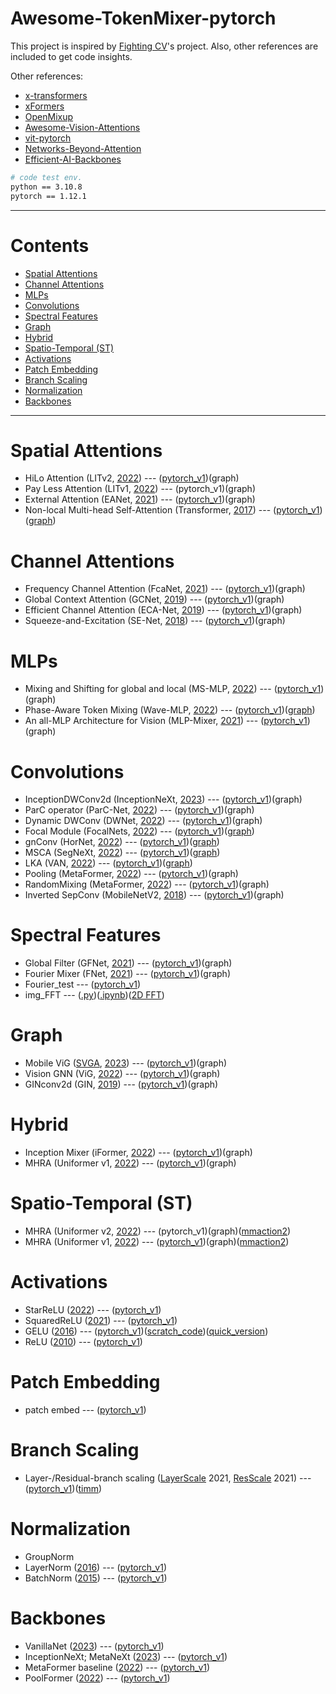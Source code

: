 # Awesome-TokenMixer-pytorch

This project is inspired by [Fighting CV](https://github.com/xmu-xiaoma666/External-Attention-pytorch)'s project. Also, other references are included to get code insights.

Other references: 
*  [x-transformers](https://github.com/lucidrains/x-transformers)
*  [xFormers](https://github.com/facebookresearch/xformers)
*  [OpenMixup](https://github.com/Westlake-AI/openmixup)
*  [Awesome-Vision-Attentions](https://github.com/MenghaoGuo/Awesome-Vision-Attentions)
*  [vit-pytorch](https://github.com/lucidrains/vit-pytorch)
*  [Networks-Beyond-Attention](https://github.com/FocalNet/Networks-Beyond-Attention)
*  [Efficient-AI-Backbones](https://github.com/huawei-noah/Efficient-AI-Backbones)



```bash
# code test env.
python == 3.10.8
pytorch == 1.12.1
```



***

# Contents

- [Spatial Attentions](#spatial-attentions)
- [Channel Attentions](#channel-attentions)
- [MLPs](#mlps)
- [Convolutions](#convolutions)
- [Spectral Features](#spectral-features)
- [Graph](#graph)
- [Hybrid](#hybrid)
- [Spatio-Temporal (ST)](#spatio-temporal-st)
- [Activations](#activations)
- [Patch Embedding](#patch-embedding )
- [Branch Scaling](#branch-scaling)
- [Normalization](#normalization) 
- [Backbones](#backbones)



***

# Spatial Attentions
* HiLo Attention (LITv2, [2022](https://github.com/ziplab/litv2)) --- ([pytorch_v1](https://github.com/DoranLyong/TokenMixer-pytorch/blob/main/model/attention/HiLo_LITv2.py))(graph)
* Pay Less Attention (LITv1, [2022](https://github.com/ziplab/LIT)) --- (pytorch_v1)(graph)
* External Attention (EANet, [2021](https://github.com/MenghaoGuo/EANet)) --- ([pytorch_v1](https://github.com/DoranLyong/TokenMixer-pytorch/blob/main/model/attention/External_Attention.py))(graph)
* Non-local Multi-head Self-Attention (Transformer, [2017](https://paperswithcode.com/method/multi-head-attention)) --- ([pytorch_v1](https://github.com/DoranLyong/TokenMixer-pytorch/blob/main/model/attention/non-local_MHSA.py))([graph](https://github.com/DoranLyong/TokenMixer-pytorch/blob/main/model/ComputationGraph_imgs/attention/non-local_MHSA.png))

# Channel Attentions 

* Frequency Channel Attention (FcaNet, [2021](https://arxiv.org/abs/2012.11879)) --- ([pytorch_v1](https://github.com/DoranLyong/Awesome-TokenMixer-pytorch/blob/main/model/channel_attention/FCA_FcaNet.py))(graph)
* Global Context Attention (GCNet, [2019](https://arxiv.org/abs/1904.11492)) --- ([pytorch_v1](https://github.com/DoranLyong/Awesome-TokenMixer-pytorch/blob/main/model/channel_attention/GCA_GCNet.py))(graph)
* Efficient Channel Attention (ECA-Net, [2019](https://arxiv.org/abs/1910.03151)) --- ([pytorch_v1](https://github.com/DoranLyong/Awesome-TokenMixer-pytorch/blob/main/model/channel_attention/ECA_ECANet.py))(graph)
* Squeeze-and-Excitation (SE-Net, [2018](https://arxiv.org/abs/1709.01507)) --- ([pytorch_v1](https://github.com/DoranLyong/Awesome-TokenMixer-pytorch/blob/main/model/channel_attention/SE_SENet.py))(graph)

# MLPs

* Mixing and Shifting for global and local (MS-MLP, [2022](https://github.com/JegZheng/MS-MLP)) --- ([pytorch_v1](https://github.com/DoranLyong/TokenMixer-pytorch/blob/main/model/mlp/MS-MLP.py))(graph)
* Phase-Aware Token Mixing (Wave-MLP, [2022](https://github.com/huawei-noah/Efficient-AI-Backbones/tree/master/wavemlp_pytorch)) --- ([pytorch_v1](https://github.com/DoranLyong/TokenMixer-pytorch/blob/main/model/mlp/wave-MLP.py))([graph](https://github.com/DoranLyong/TokenMixer-pytorch/blob/main/model/ComputationGraph_imgs/MLP/wave-MLP.png))
* An all-MLP Architecture for Vision (MLP-Mixer, [2021](https://arxiv.org/abs/2105.01601)) --- ([pytorch_v1](https://github.com/DoranLyong/TokenMixer-pytorch/blob/main/model/mlp/MLP-mixer.py))(graph)

# Convolutions

* InceptionDWConv2d (InceptionNeXt, [2023](https://github.com/sail-sg/inceptionnext)) --- ([pytorch_v1](https://github.com/DoranLyong/Awesome-TokenMixer-pytorch/blob/main/model/conv/InceptionDWConv2d_InceptionNeXt.py))(graph)
* ParC operator (ParC-Net, [2022](https://github.com/hkzhang91/parc-net)) --- ([pytorch_v1](https://github.com/DoranLyong/Awesome-TokenMixer-pytorch/blob/main/model/conv/ParC_convnext.py))(graph)
* Dynamic DWConv (DWNet, [2022](https://arxiv.org/abs/2106.04263#)) --- ([pytorch_v1](https://github.com/DoranLyong/Awesome-TokenMixer-pytorch/blob/main/model/conv/DynamicDWConv.py))(graph)
* Focal Module (FocalNets, [2022](https://github.com/microsoft/FocalNet)) --- ([pytorch_v1](https://github.com/DoranLyong/TokenMixer-pytorch/blob/main/model/conv/focal_module.py))([graph](https://github.com/DoranLyong/TokenMixer-pytorch/blob/main/model/ComputationGraph_imgs/conv/focal_module.png))
* gnConv (HorNet, [2022](https://github.com/raoyongming/HorNet)) --- ([pytorch_v1](https://github.com/DoranLyong/TokenMixer-pytorch/blob/main/model/conv/gnConv_HorNet.py))([graph](https://github.com/DoranLyong/TokenMixer-pytorch/blob/main/model/ComputationGraph_imgs/conv/gnConv_HorNet.png))
* MSCA (SegNeXt, [2022](https://github.com/Visual-Attention-Network/SegNeXt)) --- ([pytorch_v1](https://github.com/DoranLyong/TokenMixer-pytorch/blob/main/model/conv/MSCA_SegNeXt.py))([graph](https://github.com/DoranLyong/TokenMixer-pytorch/blob/main/model/ComputationGraph_imgs/conv/MSCA_SegNeXt.png))
* LKA (VAN, [2022](https://github.com/Visual-Attention-Network/VAN-Classification)) --- ([pytorch_v1](https://github.com/DoranLyong/TokenMixer-pytorch/blob/main/model/conv/VAN.py))([graph](https://github.com/DoranLyong/TokenMixer-pytorch/blob/main/model/ComputationGraph_imgs/conv/VAN.png))
* Pooling (MetaFormer, [2022](https://arxiv.org/abs/2210.13452)) --- ([pytorch_v1](https://github.com/DoranLyong/TokenMixer-pytorch/blob/main/model/conv/Pooling_metaformer.py))(graph)
* RandomMixing (MetaFormer, [2022](https://arxiv.org/abs/2210.13452)) --- ([pytorch_v1](https://github.com/DoranLyong/TokenMixer-pytorch/blob/main/model/conv/RandomMixing_metaformer.py))(graph)
* Inverted SepConv (MobileNetV2, [2018](https://arxiv.org/abs/1801.04381)) --- ([pytorch_v1](https://github.com/DoranLyong/TokenMixer-pytorch/blob/main/model/conv/SepConv_metaformer.py))(graph)

# Spectral Features
* Global Filter (GFNet, [2021](https://github.com/raoyongming/GFNet)) --- ([pytorch_v1](https://github.com/DoranLyong/TokenMixer-pytorch/blob/main/model/spectral/globalfilter_GFNet.py))(graph)
* Fourier Mixer (FNet, [2021](https://github.com/google-research/google-research/tree/master/f_net)) --- ([pytorch_v1](https://github.com/DoranLyong/TokenMixer-pytorch/blob/main/model/spectral/fouriermixer_FNet.py))(graph)
* Fourier_test --- ([pytorch_v1](https://github.com/DoranLyong/TokenMixer-pytorch/blob/main/model/spectral/fourier_test.py))
* img_FFT --- ([.py](./model/spectral/2D_FFT/img_FFT.py))([.ipynb](./model/spectral/2D_FFT/img_FFT.ipynb))([2D FFT](./model/spectral/2D_FFT))

# Graph
* Mobile ViG ([SVGA](./model/graph/MobileViG/svga.py), [2023](https://github.com/SLDGroup/MobileViG)) --- ([pytorch_v1](./model/graph/MobileViG/mobilevig.py))(graph)
* Vision GNN (ViG, [2022](https://github.com/huawei-noah/Efficient-AI-Backbones/tree/master/vig_pytorch)) --- ([pytorch_v1](./model/graph/ViG))(graph)
* GINconv2d (GIN, [2019](https://arxiv.org/abs/1810.00826)) --- ([pytorch_v1](./model/graph/GIN))(graph)

# Hybrid

* Inception Mixer (iFormer, [2022](https://github.com/sail-sg/iFormer)) --- ([pytorch_v1](./model/attention/inceptionMixer_iFormer.py))(graph)
* MHRA (Uniformer v1, [2022](https://github.com/Sense-X/UniFormer)) --- ([pytorch_v1](./model/hybrid/MHRA_uniformer_v1.py))(graph)

# Spatio-Temporal (ST)

* MHRA (Uniformer v2, [2022](https://github.com/OpenGVLab/UniFormerV2/blob/main/slowfast/models/uniformerv2_model.py)) --- (pytorch_v1)(graph)([mmaction2](https://mmaction2.readthedocs.io/en/latest/model_zoo/recognition.html#uniformerv2))
* MHRA (Uniformer v1, [2022](https://github.com/Sense-X/UniFormer/blob/main/video_classification/slowfast/models/uniformer.py)) --- ([pytorch_v1](./model/spatio_temporal/MHRA_uniformer_v1.py))(graph)([mmaction2](https://mmaction2.readthedocs.io/en/latest/model_zoo/recognition.html#uniformer))

# Activations 

* StarReLU ([2022](https://arxiv.org/abs/2210.13452)) --- ([pytorch_v1](./model/activation/StarReLU.py))
* SquaredReLU ([2021](https://arxiv.org/abs/2109.08668)) --- ([pytorch_v1](./model/activation/SquaredReLU.py))
* GELU ([2016](https://arxiv.org/abs/1606.08415)) --- ([pytorch_v1](./model/activation/GELU.py))([scratch_code](./model/activation/GELU_from_scratch.py))([quick_version](./model/activation/quickGELU.py))
* ReLU ([2010](https://www.cs.toronto.edu/~fritz/absps/reluICML.pdf)) --- ([pytorch_v1](./model/activation/ReLU.py))

# Patch Embedding 

* patch embed --- ([pytorch_v1](./model/patch_emb/patch_embed.py))

# Branch Scaling 

* Layer-/Residual-branch scaling ([LayerScale](https://arxiv.org/abs/2103.17239) 2021, [ResScale](https://arxiv.org/abs/2110.09456) 2021) --- ([pytorch_v1](./model/scale/layer_res_scale.py))([timm](https://github.com/rwightman/pytorch-image-models/blob/main/timm/models/vision_transformer.py))

# Normalization 

* GroupNorm
* LayerNorm ([2016](https://arxiv.org/abs/1607.06450)) --- ([pytorch_v1](./model/norm/layer_norm.py))
* BatchNorm ([2015](https://arxiv.org/abs/1502.03167)) --- ([pytorch_v1](./model/norm/batch_norm1D.py))

# Backbones 
* VanillaNet ([2023](https://github.com/huawei-noah/VanillaNet/tree/main)) --- ([pytorch_v1](./model/backbones/VanillaNet.py))
* InceptionNeXt; MetaNeXt ([2023](https://github.com/sail-sg/inceptionnext/tree/main)) --- ([pytorch_v1](./model/backbones/MetaNeXt.py))
* MetaFormer baseline ([2022](https://github.com/sail-sg/metaformer/tree/main)) --- ([pytorch_v1](./model/backbones/MetaFormer.py))
* PoolFormer ([2022](https://github.com/sail-sg/poolformer)) --- ([pytorch_v1](./model/backbones/PoolFormer.py))
